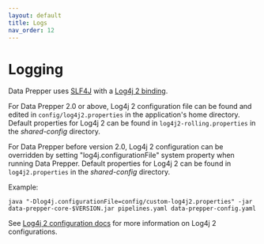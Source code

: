 ```yaml
---
layout: default
title: Logs 
nav_order: 12
---
```


# Logging
Data Prepper uses [SLF4J](http://www.slf4j.org/) with a [Log4j 2 binding](http://logging.apache.org/log4j/2.x/log4j-slf4j-impl/). 

For Data Prepper 2.0 or above, Log4j 2 configuration file can be found and edited in `config/log4j2.properties` in the application's home 
directory. Default properties for Log4j 2 can be found in `log4j2-rolling.properties` in the *shared-config* directory.

For Data Prepper before version 2.0, Log4j 2 configuration can be overridden by setting "log4j.configurationFile" system property when 
running Data Prepper. Default properties for Log4j 2 can be found in `log4j2.properties` in the *shared-config* directory. 

Example:
```
java "-Dlog4j.configurationFile=config/custom-log4j2.properties" -jar data-prepper-core-$VERSION.jar pipelines.yaml data-prepper-config.yaml
```

See [Log4j 2 configuration docs](https://logging.apache.org/log4j/2.x/manual/configuration.html) for more information on Log4j 2 
configurations.

